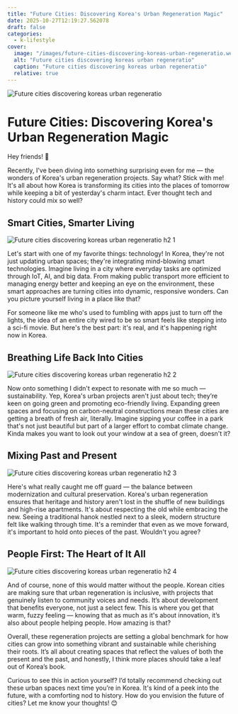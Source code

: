 ```yaml
---
title: "Future Cities: Discovering Korea's Urban Regeneration Magic"
date: 2025-10-27T12:19:27.562078
draft: false
categories:
  - k-lifestyle
cover:
  image: "/images/future-cities-discovering-koreas-urban-regeneratio.webp"
  alt: "Future cities discovering koreas urban regeneratio"
  caption: "Future cities discovering koreas urban regeneratio"
  relative: true
---
```

![Future cities discovering koreas urban regeneratio](/images/future-cities-discovering-koreas-urban-regeneratio.webp)

# Future Cities: Discovering Korea's Urban Regeneration Magic

Hey friends! 🌟

Recently, I've been diving into something surprising even for me — the wonders of Korea's urban regeneration projects. Say what? Stick with me! It's all about how Korea is transforming its cities into the places of tomorrow while keeping a bit of yesterday's charm intact. Ever thought tech and history could mix so well?

## Smart Cities, Smarter Living

![Future cities discovering koreas urban regeneratio h2 1](/images/future-cities-discovering-koreas-urban-regeneratio-h2-1.webp)


Let's start with one of my favorite things: technology! In Korea, they're not just updating urban spaces; they're integrating mind-blowing smart technologies. Imagine living in a city where everyday tasks are optimized through IoT, AI, and big data. From making public transport more efficient to managing energy better and keeping an eye on the environment, these smart approaches are turning cities into dynamic, responsive wonders. Can you picture yourself living in a place like that?

For someone like me who's used to fumbling with apps just to turn off the lights, the idea of an entire city wired to be so smart feels like stepping into a sci-fi movie. But here's the best part: it's real, and it's happening right now in Korea.

## Breathing Life Back Into Cities

![Future cities discovering koreas urban regeneratio h2 2](/images/future-cities-discovering-koreas-urban-regeneratio-h2-2.webp)


Now onto something I didn't expect to resonate with me so much — sustainability. Yep, Korea's urban projects aren't just about tech; they’re keen on going green and promoting eco-friendly living. Expanding green spaces and focusing on carbon-neutral constructions mean these cities are getting a breath of fresh air, literally. Imagine sipping your coffee in a park that's not just beautiful but part of a larger effort to combat climate change. Kinda makes you want to look out your window at a sea of green, doesn't it?

## Mixing Past and Present

![Future cities discovering koreas urban regeneratio h2 3](/images/future-cities-discovering-koreas-urban-regeneratio-h2-3.webp)


Here's what really caught me off guard — the balance between modernization and cultural preservation. Korea's urban regeneration ensures that heritage and history aren't lost in the shuffle of new buildings and high-rise apartments. It's about respecting the old while embracing the new. Seeing a traditional hanok nestled next to a sleek, modern structure felt like walking through time. It's a reminder that even as we move forward, it's important to hold onto pieces of the past. Wouldn't you agree?

## People First: The Heart of It All

![Future cities discovering koreas urban regeneratio h2 4](/images/future-cities-discovering-koreas-urban-regeneratio-h2-4.webp)


And of course, none of this would matter without the people. Korean cities are making sure that urban regeneration is inclusive, with projects that genuinely listen to community voices and needs. It’s about development that benefits everyone, not just a select few. This is where you get that warm, fuzzy feeling — knowing that as much as it's about innovation, it’s also about people helping people. How amazing is that?

Overall, these regeneration projects are setting a global benchmark for how cities can grow into something vibrant and sustainable while cherishing their roots. It’s all about creating spaces that reflect the values of both the present and the past, and honestly, I think more places should take a leaf out of Korea’s book.

Curious to see this in action yourself? I’d totally recommend checking out these urban spaces next time you’re in Korea. It's kind of a peek into the future, with a comforting nod to history. How do you envision the future of cities? Let me know your thoughts! 😊
